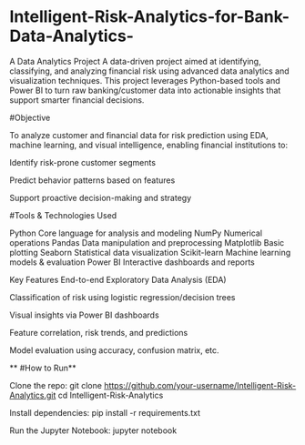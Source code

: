 # Intelligent-Risk-Analytics-for-Bank-Data-Analytics-
A Data Analytics Project
A data-driven project aimed at identifying, classifying, and analyzing financial risk using advanced data analytics and visualization techniques. This project leverages Python-based tools and Power BI to turn raw banking/customer data into actionable insights that support smarter financial decisions.

#Objective

To analyze customer and financial data for risk prediction using EDA, machine learning, and visual intelligence, enabling financial institutions to:

Identify risk-prone customer segments

Predict behavior patterns based on features

Support proactive decision-making and strategy

#Tools & Technologies Used

Python Core language for analysis and modeling NumPy Numerical operations Pandas Data manipulation and preprocessing Matplotlib Basic plotting Seaborn Statistical data visualization Scikit-learn Machine learning models & evaluation Power BI Interactive dashboards and reports

Key Features End-to-end Exploratory Data Analysis (EDA)

Classification of risk using logistic regression/decision trees

Visual insights via Power BI dashboards

Feature correlation, risk trends, and predictions

Model evaluation using accuracy, confusion matrix, etc.

** #How to Run**

Clone the repo: git clone https://github.com/your-username/Intelligent-Risk-Analytics.git cd Intelligent-Risk-Analytics

Install dependencies: pip install -r requirements.txt

Run the Jupyter Notebook: jupyter notebook
